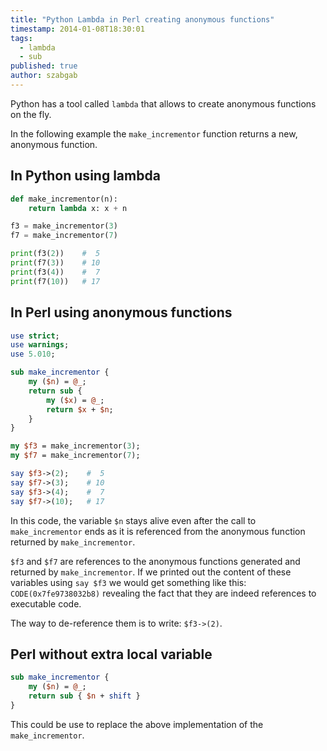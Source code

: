 ```yaml
---
title: "Python Lambda in Perl creating anonymous functions"
timestamp: 2014-01-08T18:30:01
tags:
  - lambda
  - sub
published: true
author: szabgab
---
```



Python has a tool called `lambda` that allows to create anonymous functions on the fly.



In the following example the `make_incrementor` function returns a new, anonymous function.

## In Python using lambda

```python
def make_incrementor(n):
    return lambda x: x + n

f3 = make_incrementor(3)
f7 = make_incrementor(7)

print(f3(2))    #  5
print(f7(3))    # 10
print(f3(4))    #  7
print(f7(10))   # 17
```

## In Perl using anonymous functions

```perl
use strict;
use warnings;
use 5.010;

sub make_incrementor {
    my ($n) = @_;
    return sub {
        my ($x) = @_;
        return $x + $n; 
    }
}

my $f3 = make_incrementor(3);
my $f7 = make_incrementor(7);

say $f3->(2);    #  5
say $f7->(3);    # 10
say $f3->(4);    #  7
say $f7->(10);   # 17
```

In this code, the variable `$n` stays alive even after the call to `make_incrementor` ends
as it is referenced from the anonymous function returned by `make_incrementor`.

`$f3` and `$f7` are references to the anonymous functions generated and returned by `make_incrementor`.
If we printed out the content of these variables using `say $f3` we would get something like this: `CODE(0x7fe9738032b8)`
revealing the fact that they are indeed references to executable code.

The way to de-reference them is to write: `$f3->(2)`. 


## Perl without extra local variable

```perl
sub make_incrementor {
    my ($n) = @_;
    return sub { $n + shift }
}
```

This could be use to replace the above implementation of the `make_incrementor`.




